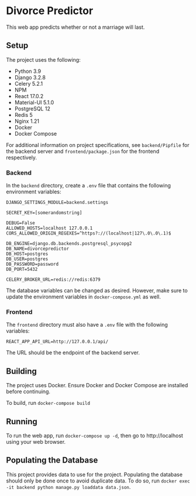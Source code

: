 # Divorce Predictor
This web app predicts whether or not a marriage will last.

## Setup
The project uses the following:
- Python 3.9
- Django 3.2.8
- Celery 5.2.1
- NPM
- React 17.0.2
- Material-UI 5.1.0
- PostgreSQL 12
- Redis 5
- Nginx 1.21
- Docker
- Docker Compose

For additional information on project specifications, see 
```backend/Pipfile``` for the backend server and 
```frontend/package.json``` for the frontend respectively.

### Backend
In the ```backend``` directory, create a ```.env``` file 
that contains the following environment variables:
```
DJANGO_SETTINGS_MODULE=backend.settings

SECRET_KEY=[somerandomstring]

DEBUG=False
ALLOWED_HOSTS=localhost 127.0.0.1
CORS_ALLOWED_ORIGIN_REGEXES=^https?://(localhost|127\.0\.0\.1)$

DB_ENGINE=django.db.backends.postgresql_psycopg2
DB_NAME=divorcepredictor
DB_HOST=postgres
DB_USER=postgres
DB_PASSWORD=password
DB_PORT=5432

CELERY_BROKER_URL=redis://redis:6379
```
The database variables can be changed as desired. 
However, make sure to update the environment variables in 
```docker-compose.yml``` as well.

### Frontend
The ```frontend``` directory must also have a ```.env``` file 
with the following variables:
```
REACT_APP_API_URL=http://127.0.0.1/api/
```
The URL should be the endpoint of the backend server.

## Building
The project uses Docker. Ensure Docker and Docker Compose are installed 
before continuing.

To build, run ```docker-compose build```

## Running
To run the web app, run ```docker-compose up -d```, then 
go to http://localhost using your web browser.

## Populating the Database
This project provides data to use for the project.
Populating the database should only be done once to avoid duplicate data. 
To do so, run ```docker exec -it backend python manage.py loaddata data.json```.
